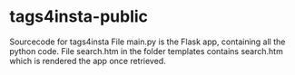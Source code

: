 # tags4insta-public
Sourcecode for tags4insta
File main.py is the Flask app, containing all the python code. File search.htm in the folder templates contains search.htm which is rendered the app once retrieved.
